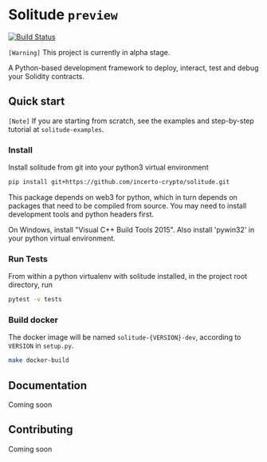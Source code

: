 # Solitude `preview`

[![Build Status](https://travis-ci.com/incerto-crypto/solitude.svg?branch=master)](https://travis-ci.com/incerto-crypto/solitude)

`[Warning]` This project is currently in alpha stage.

A Python-based development framework to deploy, interact, test and debug your Solidity contracts. 

## Quick start

`[Note]` If you are starting from scratch, see the examples and step-by-step tutorial at `solitude-examples`.

### Install

Install solitude from git into your python3 virtual environment

```bash
pip install git+https://github.com/incerto-crypto/solitude.git
```

This package depends on web3 for python, which in turn depends on packages that need to be compiled from source. You may need to install development tools and python headers first.

On Windows, install "Visual C++ Build Tools 2015". Also install 'pywin32' in your python virtual environment.


### Run Tests

From within a python virtualenv with solitude installed, in the project root directory, run

```bash
pytest -v tests
```

### Build docker

The docker image will be named `solitude-{VERSION}-dev`, according to `VERSION` in `setup.py`.

```bash
make docker-build
```

## Documentation

Coming soon

## Contributing

Coming soon
